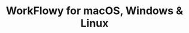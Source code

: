---
name: WorkFlowy
url: 'https://workflowy.com'
category: Productivity
title: 'WorkFlowy for macOS, Windows & Linux'
key: workflowy

---